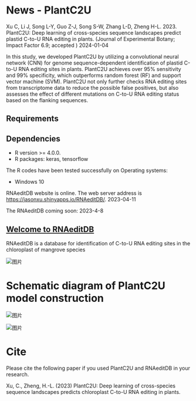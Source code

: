 # News - PlantC2U

Xu C, Li J, Song L-Y, Guo Z-J, Song S-W, Zhang L-D, Zheng H-L. 2023. PlantC2U: Deep learning of cross-species sequence landscapes predict plastid C-to-U RNA editing in plants. (Journal of Experimental Botany; Impact Factor 6.9; accepted ) 2024-01-04

In this study, we developed PlantC2U by utilizing a convolutional neural network (CNN) for genome sequence-dependent identification of plastid C-to-U RNA editing sites in plants. PlantC2U achieves over 95% sensitivity and 99% specificity, which outperforms random forest (RF) and support vector machine (SVM). PlantC2U not only further checks RNA editing sites from transcriptome data to reduce the possible false positives, but also assesses the effect of different mutations on C-to-U RNA editing status based on the flanking sequences.

## Requirements


## Dependencies 
* R version >= 4.0.0.
* R packages: keras, tensorflow

The R codes have been tested successfully on Operating systems: 
* Windows 10

RNAeditDB website is online. The web server address is https://jasonxu.shinyapps.io/RNAeditDB/. 2023-04-11

The RNAeditDB coming soon: 2023-4-8

## [Welcome to RNAeditDB](https://jasonxu.shinyapps.io/RNAeditDB/)

RNAeditDB is a database for identification of C-to-U RNA editing sites in the chloroplast of mangrove species

![图片](https://user-images.githubusercontent.com/11934986/230062862-b33636c7-bab6-44d8-8ca3-4c8e5d432339.png)


# Schematic diagram of PlantC2U model construction

![图片](https://user-images.githubusercontent.com/11934986/202233185-023ceb03-5643-4b63-afa4-7d3e949aea9d.png)


![图片](https://user-images.githubusercontent.com/11934986/200177071-788c4956-5d49-4083-a866-f01b25b62f27.png)

# Cite
Please cite the following paper if you used PlantC2U and RNAeditDB in your research.  

Xu, C., Zheng, H.-L. (2023) PlantC2U: Deep learning of cross-species sequence landscapes predicts chloroplast C-to-U RNA editing in plants.
